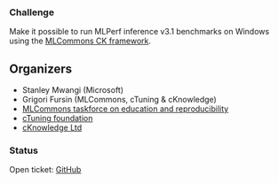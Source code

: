 ### Challenge

Make it possible to run MLPerf inference v3.1 benchmarks on Windows
using the [MLCommons CK framework](https://github.com/mlcommons/ck).

## Organizers

* Stanley Mwangi (Microsoft)
* Grigori Fursin (MLCommons, cTuning & cKnowledge)
* [MLCommons taskforce on education and reproducibility](https://cKnowledge.org/mlcommons-taskforce)
* [cTuning foundation](https://cTuning.org)
* [cKnowledge Ltd](https://cKnowledge.org)


### Status

Open ticket: [GitHub](https://github.com/mlcommons/ck/issues/696)

